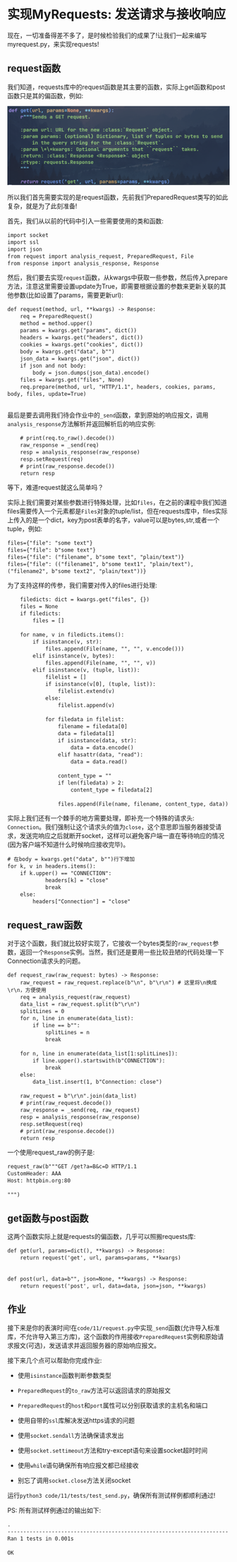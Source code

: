 # 实现MyRequests: 发送请求与接收响应

现在，一切准备得差不多了，是时候检验我们的成果了!让我们一起来编写myrequest.py，来实现requests!



## request函数

我们知道，requests库中的request函数是其主要的函数，实际上get函数和post函数只是其的偏函数，例如:

![image-20220813101459920](assets/image-20220813101459920.png)



所以我们首先需要实现的是request函数，先前我们PreparedRequest类写的如此复杂，就是为了此刻准备!

首先，我们从以前的代码中引入一些需要使用的类和函数:

```python3
import socket
import ssl
import json
from request import analysis_request, PreparedRequest, File
from response import analysis_response, Response
```



然后，我们要去实现`request`函数，从kwargs中获取一些参数，然后传入prepare方法，注意这里需要设置update为True，即需要根据设置的参数来更新关联的其他参数(比如设置了params，需要更新url):

```python3
def request(method, url, **kwargs) -> Response:
    req = PreparedRequest()
    method = method.upper()
    params = kwargs.get("params", dict())
    headers = kwargs.get("headers", dict())
    cookies = kwargs.get("cookies", dict())
    body = kwargs.get("data", b"")
    json_data = kwargs.get("json", dict())
    if json and not body:
        body = json.dumps(json_data).encode()
    files = kwargs.get("files", None)
    req.prepare(method, url, "HTTP/1.1", headers, cookies, params, body, files, update=True)
    
```

最后是要去调用我们待会作业中的`_send`函数，拿到原始的响应报文，调用`analysis_response`方法解析并返回解析后的响应实例:

```python3
    # print(req.to_raw().decode())
    raw_response = _send(req)
    resp = analysis_response(raw_response)
    resp.setRequest(req)
    # print(raw_response.decode())
    return resp
```



等下，难道request就这么简单吗？

实际上我们需要对某些参数进行特殊处理，比如`files`，在之前的课程中我们知道files需要传入一个元素都是`Files`对象的tuple/list，但在requests库中，files实际上传入的是一个dict，key为post表单的名字，value可以是bytes,str,或者一个tuple，例如:

```python3
files={"file": "some text"}
files={"file": b"some text"}
files={"file": ("filename", b"some text", "plain/text")}
files={"file": (("filename1", b"some text1", "plain/text"), ("filename2", b"some text2", "plain/text"))}
```

为了支持这样的传参，我们需要对传入的files进行处理:

```python3
    filedicts: dict = kwargs.get("files", {})
    files = None
    if filedicts:
        files = []

    for name, v in filedicts.items():
        if isinstance(v, str):
            files.append(File(name, "", "", v.encode()))
        elif isinstance(v, bytes):
            files.append(File(name, "", "", v))
        elif isinstance(v, (tuple, list)):
            filelist = []
            if isinstance(v[0], (tuple, list)):
                filelist.extend(v)
            else:
                filelist.append(v)

            for filedata in filelist:
                filename = filedata[0]
                data = filedata[1]
                if isinstance(data, str):
                    data = data.encode()
                elif hasattr(data, "read"):
                    data = data.read()

                content_type = ""
                if len(filedata) > 2:
                    content_type = filedata[2]

                files.append(File(name, filename, content_type, data))
```



实际上我们还有一个棘手的地方需要处理，即补充一个特殊的请求头: `Connection`。我们强制让这个请求头的值为`close`，这个意思即当服务器接受请求，发送完响应之后就断开socket，这样可以避免客户端一直在等待响应的情况(因为客户端不知道什么时候响应接收完毕)。

```python3
# 在body = kwargs.get("data", b"")行下增加
for k, v in headers.items():
    if k.upper() == "CONNECTION":
            headers[k] = "close"
            break
    else:
        headers["Connection"] = "close"
```



## request_raw函数

对于这个函数，我们就比较好实现了，它接收一个bytes类型的`raw_request`参数，返回一个`Response`实例。当然，我们还是要用一些比较丑陋的代码处理一下Connection请求头的问题。

```python3
def request_raw(raw_request: bytes) -> Response:
    raw_request = raw_request.replace(b"\n", b"\r\n") # 这里将\n换成\r\n，方便使用
    req = analysis_request(raw_request)
    data_list = raw_request.split(b"\r\n")
    splitLines = 0
    for n, line in enumerate(data_list):
        if line == b"":
            splitLines = n
            break

    for n, line in enumerate(data_list[1:splitLines]):
        if line.upper().startswith(b"CONNECTION"):
            break
    else:
        data_list.insert(1, b"Connection: close")

    raw_request = b"\r\n".join(data_list)
    # print(raw_request.decode())
    raw_response = _send(req, raw_request)
    resp = analysis_response(raw_response)
    resp.setRequest(req)
    # print(raw_response.decode())
    return resp
```



一个使用request_raw的例子是:

```python3
request_raw(b"""GET /get?a=B&c=D HTTP/1.1
CustomHeader: AAA
Host: httpbin.org:80

""")
```



## get函数与post函数

这两个函数实际上就是requests的偏函数，几乎可以照搬requests库:

```python3
def get(url, params=dict(), **kwargs) -> Response:
    return request('get', url, params=params, **kwargs)


def post(url, data=b"", json=None, **kwargs) -> Response:
    return request('post', url, data=data, json=json, **kwargs)
```



## 作业

接下来是你的表演时间!在`code/11/request.py`中实现`_send`函数(允许导入标准库，不允许导入第三方库)，这个函数的作用接收`PreparedRequest`实例和原始请求报文(可选)，发送请求并返回服务器的原始响应报文。

接下来几个点可以帮助你完成作业:

- 使用`isinstance`函数判断参数类型

- `PreparedRequest`的`to_raw`方法可以返回请求的原始报文
- `PreparedRequest`的`host`和`port`属性可以分别获取请求的主机名和端口
- 使用自带的`ssl`库解决发送https请求的问题
- 使用`socket.sendall`方法确保请求发出
- 使用`socket.settimeout`方法和try-except语句来设置socket超时时间
- 使用`while`语句确保所有响应报文都已经接收
- 别忘了调用`socket.close`方法关闭socket



运行`python3 code/11/tests/test_send.py`，确保所有测试样例都顺利通过!

PS: 所有测试样例通过的输出如下:

```
.
----------------------------------------------------------------------
Ran 1 tests in 0.001s

OK
```

